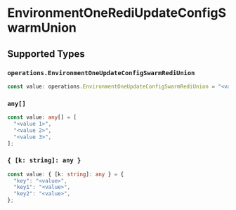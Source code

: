 # EnvironmentOneRediUpdateConfigSwarmUnion


## Supported Types

### `operations.EnvironmentOneUpdateConfigSwarmRediUnion`

```typescript
const value: operations.EnvironmentOneUpdateConfigSwarmRediUnion = "<value>";
```

### `any[]`

```typescript
const value: any[] = [
  "<value 1>",
  "<value 2>",
  "<value 3>",
];
```

### `{ [k: string]: any }`

```typescript
const value: { [k: string]: any } = {
  "key": "<value>",
  "key1": "<value>",
  "key2": "<value>",
};
```

